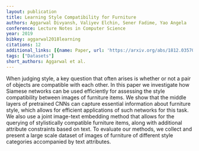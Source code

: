 ```yaml
---
layout: publication
title: Learning Style Compatibility for Furniture
authors: Aggarwal Divyansh, Valiyev Elchin, Sener Fadime, Yao Angela
conference: Lecture Notes in Computer Science
year: 2019
bibkey: aggarwal2018learning
citations: 12
additional_links: [{name: Paper, url: 'https://arxiv.org/abs/1812.03570'}]
tags: ["Datasets"]
short_authors: Aggarwal et al.
---
```

When judging style, a key question that often arises is whether or not a pair
of objects are compatible with each other. In this paper we investigate how
Siamese networks can be used efficiently for assessing the style compatibility
between images of furniture items. We show that the middle layers of pretrained
CNNs can capture essential information about furniture style, which allows for
efficient applications of such networks for this task. We also use a joint
image-text embedding method that allows for the querying of stylistically
compatible furniture items, along with additional attribute constraints based
on text. To evaluate our methods, we collect and present a large scale dataset
of images of furniture of different style categories accompanied by text
attributes.